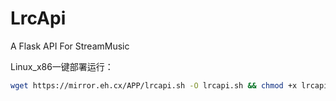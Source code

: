# LrcApi
A Flask API For StreamMusic

Linux_x86一键部署运行：

```bash
wget https://mirror.eh.cx/APP/lrcapi.sh -O lrcapi.sh && chmod +x lrcapi.sh && sudo bash lrcapi.sh
```

